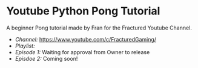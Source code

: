 # Youtube Python Pong Tutorial
 A beginner Pong tutorial made by Fran for the Fractured Youtube Channel.


- *Channel:* https://www.youtube.com/c/FracturedGaming/
- *Playlist:*
- *Episode 1:* Waiting for approval from Owner to release
- *Episdoe 2:* Coming soon!
